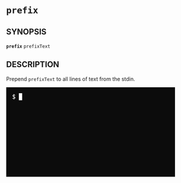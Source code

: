 # `prefix`

## SYNOPSIS

**`prefix`** `prefixText`

## DESCRIPTION

Prepend `prefixText` to all lines of text from the stdin.

![prefix](prefix.gif "prefix")
